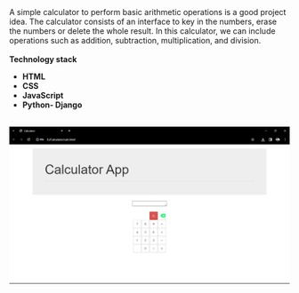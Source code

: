 <div>
A simple calculator to perform basic arithmetic operations is a good project idea. The calculator consists of an interface to key in the numbers, erase the numbers or delete the whole result. In this calculator, we can include operations such as addition, subtraction, multiplication, and division.
</div>
<br>
<b>
Technology stack
<br>
<ul>
<li>HTML</li>
<li>CSS</li>
<li>JavaScript</li>
<li>Python- Django</li></ul>
<br>
<img src="https://raw.githubusercontent.com/2Abhi000/Abhishek20000/main/Calc.png">
